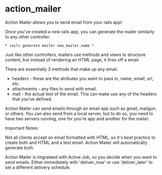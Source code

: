 # action_mailer

Action Mailer allows you to send email from your rails app!

Once you've created a new rails app, you can generate the mailer similarly to any other controller. 
	
	* rails generate mailer new_mailer_name *


Just like other controllers, mailers use methods and views to structure content, but instead of rendering an HTML page, it fires off a email.

There are essentially 3 methods that make up any email. 
<ul>
	<li> headers - these are the atributes you want to pass in, name, email, url, etc. </li>
	<li> attachments - any files to send with email. </li>
	<li> mail - the actual text of the email. This can make use any of the headers that you've defined. </li>
</ul>


Action Mailer can send emails through an email app such as gmail, mailgun, or others.
You can also send from a local server, but to do so, you need to have two servers running, one for you're app and another for the mailer.


Important Notes:

Not all clients accept an email formatted with HTML, so it's best practice to create both and HTML and a text email. Action Mailer will automatically generate both.


Action Mailer is intgrateed with Active Job, so you decide when you want to send emails. Either immediately with 'deliver_now' or use 'deliver_later' to set a different delivery schedule.
